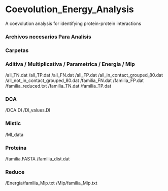 # Coevolution_Energy_Analysis
A coevolution analysis for identifying protein-protein interactions

### Archivos necesarios Para Analisis ###
### Carpetas

### Aditiva / Multiplicativa / Parametrica / Energia / Mip
/all_TN.dat
/all_TP.dat
/all_FN.dat
/all_FP.dat
/all_in_contact_grouped_80.dat
/all_not_in_contact_grouped_80.dat
/familia_FN.dat
/familia_FP.dat
/familia_reduced.txt
/familia_TN.dat
/familia_TP.dat

### DCA
/DCA.DI
/DI_values.DI

### Mistic
/MI_data

### Proteina
/familia.FASTA
/familia_dist.dat

### Reduce
/Energia/familia_Mip.txt
/Mip/familia_Mip.txt
